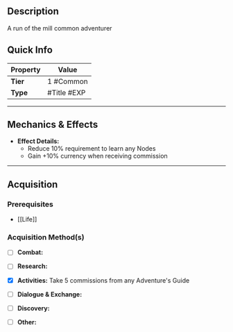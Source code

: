 ## Description
 A run of the mill common adventurer

## Quick Info
| Property | Value       |
| -------- | ----------- |
| **Tier** | 1 #Common   |
| **Type** | #Title #EXP |

---

## Mechanics & Effects
- **Effect Details:**
    - Reduce 10% requirement to learn any Nodes
    - Gain +10% currency when receiving commission

---

## Acquisition
### Prerequisites
- [[Life]]

### Acquisition Method(s)
- [ ] **Combat:** 
- [ ] **Research:** 
- [x] **Activities:** Take 5 commissions from any Adventure's Guide
- [ ] **Dialogue & Exchange:** 
- [ ] **Discovery:** 
- [ ] **Other:** 


